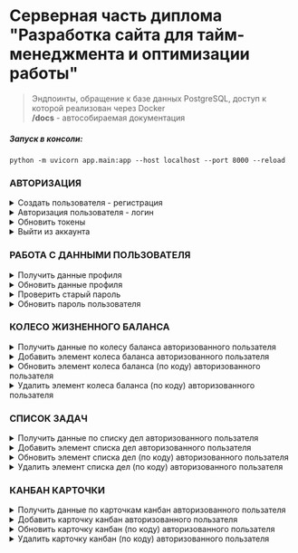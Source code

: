 # Серверная часть диплома <br> "Разработка сайта для тайм-менеджмента и оптимизации работы"
> Эндпоинты, обращение к базе данных PostgreSQL, доступ к которой реализован через Docker <br>
> **/docs** - автособираемая документация

##### Запуск в консоли:

    python -m uvicorn app.main:app --host localhost --port 8000 --reload

### АВТОРИЗАЦИЯ

<details><summary>Создать пользователя - регистрация </summary>
<br>

     /api/auth/register
         
  > Метод запроса  - POST

Добавляет пользователя в базу, если логин уникальный, пароль больше 8 символов и остальные поля непустые
</details>
<details><summary>Авторизация пользователя - логин </summary>
<br>
    
    /api/auth/login
        
  > Метод запроса  - POST

Авторизирует аккаунт, возвращает аксес токен, если верные логин с паролем; пишет токены(access и refresh) и logged_in в куки, если на фронте **withCredentials:true**
</details>
<details><summary>Обновить токены</summary>
<br>
  
    /api/auth/refresh
    
  > Метод запроса  - GET

Обновляет токены, если рефреш еще действителен, пишет в куки
</details>
<details><summary>Выйти из аккаунта</summary>
<br>
  
    /api/auth/logout
    
  > Метод запроса  - GET

Выходит из аккаунта, удаляет куки, если пользователь был авторизован 
</details>

### РАБОТА С ДАННЫМИ ПОЛЬЗОВАТЕЛЯ

<details><summary>Получить данные профиля</summary>
  <br>
  
    /api/users/me
    
  > Метод запроса  - GET
</details>
<details><summary>Обновить данные профиля</summary>
    <br>
  
    /api/users/update_profile
        
  > Метод запроса  - PUT
</details>
<details><summary>Проверить старый пароль</summary>
    <br>
  
    /api/users/check_password/{oldPassword}
    
  > Метод запроса  - GET
</details>
<details><summary>Обновить пароль пользователя</summary>
    <br>
  
    /api/users/update_user_password
        
  > Метод запроса  - PUT
</details>

### КОЛЕСО ЖИЗНЕННОГО БАЛАНСА

<details><summary>Получить данные по колесу баланса авторизованного пользателя</summary>
      <br>
  
    /api/balanceCircle/circle_data
    
  > Метод запроса  - GET
</details>
<details><summary>Добавить элемент колеса баланса авторизованного пользателя</summary>
    <br>
  
    /api/balanceCircle/insert_value
        
  > Метод запроса  - POST
</details>
<details><summary>Обновить элемент колеса баланса (по коду) авторизованного пользателя</summary>
      <br>
  
    /api/balanceCircle/{id}
        
  > Метод запроса  - PUT
</details>
<details><summary>Удалить элемент колеса баланса (по коду) авторизованного пользателя</summary>
      <br>
  
    /api/balanceCircle/{id}
        
  > Метод запроса  - DELETE
</details>

### СПИСОК ЗАДАЧ

<details><summary>Получить данные по списку дел авторизованного пользателя</summary>
      <br>
  
    /api/tasksList/tasks_in_list
    
  > Метод запроса  - GET
</details>
<details><summary>Добавить элемент списка дел авторизованного пользателя</summary>
    <br>
  
    /api/tasksList/insert_task_in_list
        
  > Метод запроса  - POST
</details>
<details><summary>Обновить элемент списка дел (по коду) авторизованного пользателя</summary>
      <br>
  
    /api/tasksList/{id}
        
  > Метод запроса  - PUT
</details>
<details><summary>Удалить элемент списка дел (по коду) авторизованного пользателя</summary>
      <br>
  
    /api/tasksList/{id}
        
  > Метод запроса  - DELETE
</details>

### КАНБАН КАРТОЧКИ

<details><summary>Получить данные по карточкам канбан авторизованного пользателя</summary>
      <br>
  
    /api/kanbanCards/kanban_cards

  > Метод запроса  - GET
</details>
<details><summary>Добавить карточку канбан авторизованного пользателя</summary>
    <br>
  
    /api/kanbanCards/insert_kanban_card
    
  > Метод запроса  - POST
</details>
<details><summary>Обновить карточку канбан (по коду) авторизованного пользателя</summary>
      <br>
  
    /api/kanbanCards/{id}
    
  > Метод запроса  - PUT
</details>
<details><summary>Удалить карточку канбан (по коду) авторизованного пользателя</summary>
      <br>
  
    /api/kanbanCards/{id}
    
  > Метод запроса  - DELETE
</details>
